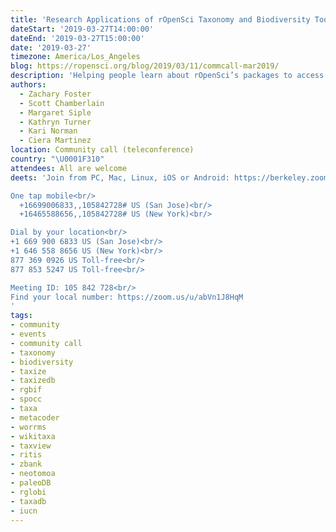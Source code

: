 ```yaml
---
title: 'Research Applications of rOpenSci Taxonomy and Biodiversity Tools'
dateStart: '2019-03-27T14:00:00'
dateEnd: '2019-03-27T15:00:00'
date: '2019-03-27'
timezone: America/Los_Angeles
blog: https://ropensci.org/blog/2019/03/11/commcall-mar2019/
description: 'Helping people learn about rOpenSci’s packages to access and analyze taxonomy and biodiversity data, and to recognize the breadth and depth of their applications. Presentations will start with an introduction and details on some specific packages and we’ll hear from several people about their “use cases in the wild”.'
authors:
  - Zachary Foster
  - Scott Chamberlain
  - Margaret Siple
  - Kathryn Turner
  - Kari Norman
  - Ciera Martinez
location: Community call (teleconference)
country: "\U0001F310"
attendees: All are welcome
deets: 'Join from PC, Mac, Linux, iOS or Android: https://berkeley.zoom.us/j/105842728 (requires app installation first time)<br/>

One tap mobile<br/>  
  +16699006833,,105842728# US (San Jose)<br/>  
  +16465588656,,105842728# US (New York)<br/>  

Dial by your location<br/>
+1 669 900 6833 US (San Jose)<br/>
+1 646 558 8656 US (New York)<br/>
877 369 0926 US Toll-free<br/>
877 853 5247 US Toll-free<br/>

Meeting ID: 105 842 728<br/>
Find your local number: https://zoom.us/u/abVn1J8HqM
'
tags:
- community
- events
- community call
- taxonomy
- biodiversity
- taxize
- taxizedb
- rgbif
- spocc
- taxa
- metacoder
- worrms
- wikitaxa
- taxview
- ritis
- zbank
- neotomoa
- paleoDB
- rglobi
- taxadb
- iucn
---
```

